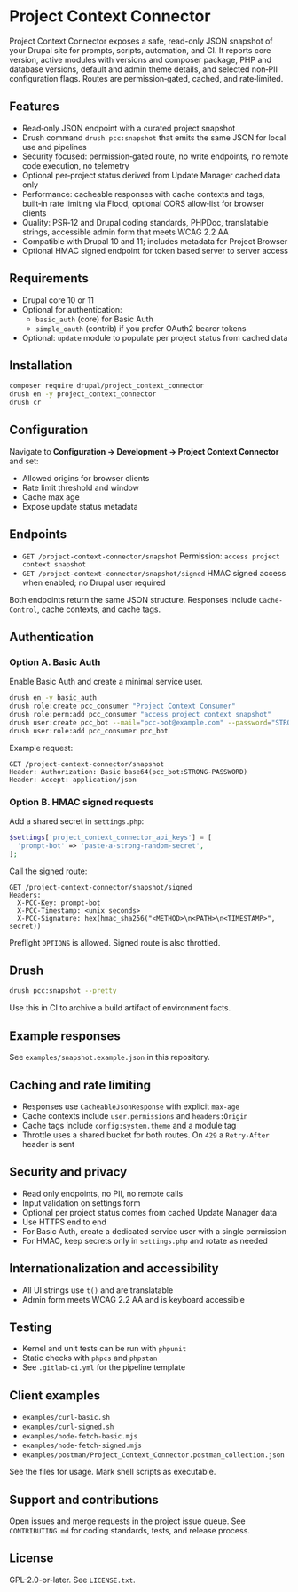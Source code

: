 # Project Context Connector

Project Context Connector exposes a safe, read-only JSON snapshot of your Drupal site for prompts, scripts, automation, and CI. It reports core version, active modules with versions and composer package, PHP and database versions, default and admin theme details, and selected non‑PII configuration flags. Routes are permission‑gated, cached, and rate‑limited.

## Features

- Read‑only JSON endpoint with a curated project snapshot
- Drush command `drush pcc:snapshot` that emits the same JSON for local use and pipelines
- Security focused: permission‑gated route, no write endpoints, no remote code execution, no telemetry
- Optional per‑project status derived from Update Manager cached data only
- Performance: cacheable responses with cache contexts and tags, built‑in rate limiting via Flood, optional CORS allow‑list for browser clients
- Quality: PSR‑12 and Drupal coding standards, PHPDoc, translatable strings, accessible admin form that meets WCAG 2.2 AA
- Compatible with Drupal 10 and 11; includes metadata for Project Browser
- Optional HMAC signed endpoint for token based server to server access

## Requirements

- Drupal core 10 or 11
- Optional for authentication:
  - `basic_auth` (core) for Basic Auth
  - `simple_oauth` (contrib) if you prefer OAuth2 bearer tokens
- Optional: `update` module to populate per project status from cached data

## Installation

```bash
composer require drupal/project_context_connector
drush en -y project_context_connector
drush cr
````

## Configuration

Navigate to **Configuration → Development → Project Context Connector** and set:

* Allowed origins for browser clients
* Rate limit threshold and window
* Cache max age
* Expose update status metadata

## Endpoints

* `GET /project-context-connector/snapshot`
  Permission: `access project context snapshot`
* `GET /project-context-connector/snapshot/signed`
  HMAC signed access when enabled; no Drupal user required

Both endpoints return the same JSON structure. Responses include `Cache-Control`, cache contexts, and cache tags.

## Authentication

### Option A. Basic Auth

Enable Basic Auth and create a minimal service user.

```bash
drush en -y basic_auth
drush role:create pcc_consumer "Project Context Consumer"
drush role:perm:add pcc_consumer "access project context snapshot"
drush user:create pcc_bot --mail="pcc-bot@example.com" --password="STRONG-PASSWORD"
drush user:role:add pcc_consumer pcc_bot
```

Example request:

```
GET /project-context-connector/snapshot
Header: Authorization: Basic base64(pcc_bot:STRONG-PASSWORD)
Header: Accept: application/json
```

### Option B. HMAC signed requests

Add a shared secret in `settings.php`:

```php
$settings['project_context_connector_api_keys'] = [
  'prompt-bot' => 'paste-a-strong-random-secret',
];
```

Call the signed route:

```
GET /project-context-connector/snapshot/signed
Headers:
  X-PCC-Key: prompt-bot
  X-PCC-Timestamp: <unix seconds>
  X-PCC-Signature: hex(hmac_sha256("<METHOD>\n<PATH>\n<TIMESTAMP>", secret))
```

Preflight `OPTIONS` is allowed. Signed route is also throttled.

## Drush

```bash
drush pcc:snapshot --pretty
```

Use this in CI to archive a build artifact of environment facts.

## Example responses

See `examples/snapshot.example.json` in this repository.

## Caching and rate limiting

* Responses use `CacheableJsonResponse` with explicit `max-age`
* Cache contexts include `user.permissions` and `headers:Origin`
* Cache tags include `config:system.theme` and a module tag
* Throttle uses a shared bucket for both routes. On `429` a `Retry-After` header is sent

## Security and privacy

* Read only endpoints, no PII, no remote calls
* Input validation on settings form
* Optional per project status comes from cached Update Manager data
* Use HTTPS end to end
* For Basic Auth, create a dedicated service user with a single permission
* For HMAC, keep secrets only in `settings.php` and rotate as needed

## Internationalization and accessibility

* All UI strings use `t()` and are translatable
* Admin form meets WCAG 2.2 AA and is keyboard accessible

## Testing

* Kernel and unit tests can be run with `phpunit`
* Static checks with `phpcs` and `phpstan`
* See `.gitlab-ci.yml` for the pipeline template

## Client examples

* `examples/curl-basic.sh`
* `examples/curl-signed.sh`
* `examples/node-fetch-basic.mjs`
* `examples/node-fetch-signed.mjs`
* `examples/postman/Project_Context_Connector.postman_collection.json`

See the files for usage. Mark shell scripts as executable.

## Support and contributions

Open issues and merge requests in the project issue queue. See `CONTRIBUTING.md` for coding standards, tests, and release process.

## License

GPL-2.0-or-later. See `LICENSE.txt`.